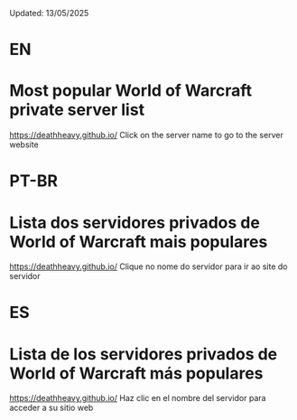Updated: 13/05/2025

# EN
# Most popular World of Warcraft private server list
https://deathheavy.github.io/
Click on the server name to go to the server website

# PT-BR
# Lista dos servidores privados de World of Warcraft mais populares
https://deathheavy.github.io/
Clique no nome do servidor para ir ao site do servidor

# ES
# Lista de los servidores privados de World of Warcraft más populares
https://deathheavy.github.io/
Haz clic en el nombre del servidor para acceder a su sitio web
